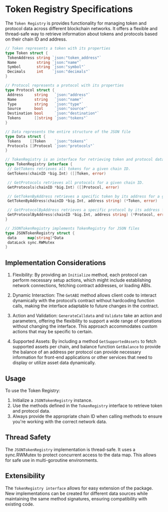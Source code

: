 # Token Registry Specifications

The `Token Registry` is provides functionality for managing token and protocol data across different blockchain networks.
It offers a flexible and thread-safe way to retrieve information about tokens and protocols based on their chain ID and address.

```go
// Token represents a token with its properties
type Token struct {
 TokenAddress string `json:"token_address"`
 Name         string `json:"name"`
 Symbol       string `json:"symbol"`
 Decimals     int    `json:"decimals"`
}

// Protocol represents a protocol with its properties
type Protocol struct {
 Address     string   `json:"address"`
 Name        string   `json:"name"`
 Type        string   `json:"type"`
 Source      bool     `json:"source"`
 Destination bool     `json:"destination"`
 Tokens      []string `json:"tokens"`
}

// Data represents the entire structure of the JSON file
type Data struct {
 Tokens    []Token    `json:"tokens"`
 Protocols []Protocol `json:"protocols"`
}

// TokenRegistry is an interface for retrieving token and protocol data
type TokenRegistry interface {
 // GetTokens retrieves all tokens for a given chain ID.
 GetTokens(chainID *big.Int) ([]Token, error)

 // GetProtocols retrieves all protocols for a given chain ID.
 GetProtocols(chainID *big.Int) ([]Protocol, error)

 // GetTokenByAddress retrieves a specific token by its address for a given chain ID.
 GetTokenByAddress(chainID *big.Int, address string) (*Token, error)

 // GetProtocolByAddress retrieves a specific protocol by its address for a given chain ID.
 GetProtocolByAddress(chainID *big.Int, address string) (*Protocol, error)
}

// JSONTokenRegistry implements TokenRegistry for JSON files
type JSONTokenRegistry struct {
 data     map[string]*Data
 dataLock sync.RWMutex
}
```

## Implementation Considerations

1. Flexibility: By providing an `Initialize` method, each protocol can perform necessary setup actions, which might include establishing network connections, fetching contract addresses, or loading ABIs.

2. Dynamic Interaction: The `GetABI` method allows client code to interact dynamically with the protocol’s contract without hardcoding function calls, making the interface adaptable to future changes in the contract.

3. Action and Validation: `GenerateCalldata` and `Validate` take an action and parameters, offering the flexibility to support a wide range of operations without changing the interface. This approach accommodates custom actions that may be specific to certain.

4. Supported Assets: By including a method `GetSupportedAssets` to fetch supported assets per chain, and balance function `GetBalance` to provide the balance of an address per protocol can provide necessary information for front-end applications or other services that need to display or utilize asset data dynamically.

## Usage

To use the Token Registry:

1. Initialize a `JSONTokenRegistry` instance.
2. Use the methods defined in the `TokenRegistry` interface to retrieve token and protocol data.
3. Always provide the appropriate chain ID when calling methods to ensure you're working with the correct network data.

## Thread Safety

The `JSONTokenRegistry` implementation is thread-safe. It uses a sync.RWMutex to protect concurrent access to the data map. This allows for safe use in multi-goroutine environments.

## Extensibility

The `TokenRegistry interface` allows for easy extension of the package. New implementations can be created for different data sources while maintaining the same method signatures, ensuring compatibility with existing code.
